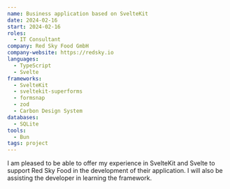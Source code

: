 ```yaml
---
name: Business application based on SvelteKit
date: 2024-02-16
start: 2024-02-16
roles:
  - IT Consultant
company: Red Sky Food GmbH
company-website: https://redsky.io
languages:
  - TypeScript
  - Svelte
frameworks:
  - SvelteKit
  - sveltekit-superforms
  - formsnap
  - zod
  - Carbon Design System
databases:
  - SQLite
tools:
  - Bun
tags: project
---
```


I am pleased to be able to offer my experience in SvelteKit and Svelte to support Red Sky Food in the development of their application. I will also be assisting the developer in learning the framework.
